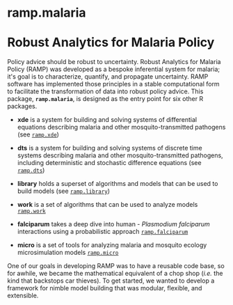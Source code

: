 # ramp.malaria <br><br> Robust Analytics for Malaria Policy

Policy advice should be robust to uncertainty. 
Robust Analytics for Malaria Policy (RAMP) was developed as a bespoke inferential system for malaria; it's goal is to characterize, quantify, and propagate uncertainty. 
RAMP software has implemented those principles in a stable computational form to facilitate the transformation of data into robust policy advice.
This package, **`ramp.malaria`**, is designed as the entry point for six other R packages.

+ **xde** is a system for building and solving systems of differential equations describing malaria and other mosquito-transmitted pathogens (see
[`ramp.xde`](https://github.com/dd-harp/ramp.xde)) 

+  **dts** is a system for building and solving systems of discrete time systems describing malaria and other mosquito-transmitted pathogens, including deterministic and stochastic difference equations (see [`ramp.dts`](https://github.com/dd-harp/ramp.dts))

+ **library** holds a superset of algorithms and models that can be used to build models (see [`ramp.library`](https://github.com/dd-harp/ramp.library)) 

+ **work** is a set of algorithms that can be used to analyze models [`ramp.work`](https://github.com/dd-harp/ramp.work)

+ **falciparum** takes a deep dive into human - *Plasmodium falciparum* interactions using a probabilistic approach [`ramp.falciparum`](https://github.com/dd-harp/ramp.falciparum)

+ **micro** is a set of tools for analyzing malaria and mosquito ecology microsimulation models [`ramp.micro`](https://github.com/dd-harp/ramp.micro)

One of our goals in developing RAMP was to have a reusable code base, so for awhile, we became the mathematical equivalent of a chop shop (*i.e.* the kind that backstops car thieves). To get started, we wanted to develop a framework for nimble model building that was modular, flexible, and extensible. 